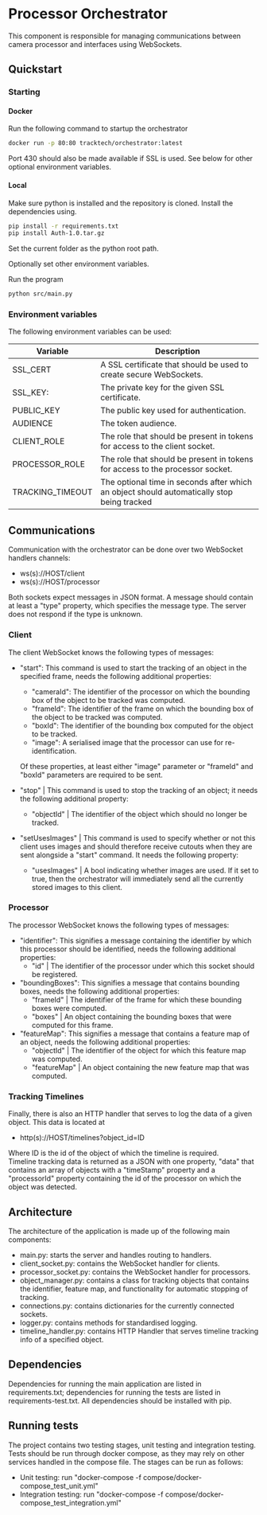 # Processor Orchestrator

This component is responsible for managing communications between camera processor and interfaces using WebSockets.

## Quickstart

### Starting

#### Docker

Run the following command to startup the orchestrator

```bash
docker run -p 80:80 tracktech/orchestrator:latest
```

Port 430 should also be made available if SSL is used. See below for other optional environment variables.

#### Local

Make sure python is installed and the repository is cloned. Install the dependencies using.

```bash
pip install -r requirements.txt
pip install Auth-1.0.tar.gz
```

Set the current folder as the python root path.

Optionally set other environment variables.

Run the program

```bash
python src/main.py
```

### Environment variables

The following environment variables can be used:

| Variable         | Description                                                                                |
| ---------------- | ------------------------------------------------------------------------------------------ |
| SSL_CERT         | A SSL certificate that should be used to create secure WebSockets.                         |
| SSL_KEY:         | The private key for the given SSL certificate.                                             |
| PUBLIC_KEY       | The public key used for authentication.                                                    |
| AUDIENCE         | The token audience.                                                                        |
| CLIENT_ROLE      | The role that should be present in tokens for access to the client socket.                 |
| PROCESSOR_ROLE   | The role that should be present in tokens for access to the processor socket.              |
| TRACKING_TIMEOUT | The optional time in seconds after which an object should automatically stop being tracked |

## Communications

Communication with the orchestrator can be done over two WebSocket handlers channels:

- ws(s)://HOST/client
- ws(s)://HOST/processor

Both sockets expect messages in JSON format. A message should contain at least a
"type" property, which specifies the message type. The server does not respond if the type is unknown.

### Client

The client WebSocket knows the following types of messages:

- "start": This command is used to start the tracking of an object in the specified frame,
  needs the following additional properties:

  - "cameraId": The identifier of the processor on which the bounding box of the object to be tracked was computed.
  - "frameId": The identifier of the frame on which the bounding box of the object to be tracked was computed.
  - "boxId": The identifier of the bounding box computed for the object to be tracked.
  - "image": A serialised image that the processor can use for re-identification.

  Of these properties, at least either "image" parameter or "frameId" and "boxId" parameters are required to be sent.

- "stop" | This command is used to stop the tracking of an object; it needs the following additional property:
  - "objectId" | The identifier of the object which should no longer be tracked.
- "setUsesImages" | This command is used to specify whether or not this client uses images and should therefore
  receive cutouts when they are sent alongside a "start" command. It needs the following property:
  - "usesImages" | A bool indicating whether images are used. If it set to true, then the orchestrator will immediately send all the currently stored images to this client.

### Processor

The processor WebSocket knows the following types of messages:

- "identifier": This signifies a message containing the identifier by which this processor
  should be identified, needs the following additional properties:
  - "id" | The identifier of the processor under which this socket should be registered.
- "boundingBoxes": This signifies a message that contains bounding boxes,
  needs the following additional properties:
  - "frameId" | The identifier of the frame for which these bounding boxes were computed.
  - "boxes" | An object containing the bounding boxes that were computed for this frame.
- "featureMap": This signifies a message that contains a feature map of an object,
  needs the following additional properties:
  - "objectId" | The identifier of the object for which this feature map was computed.
  - "featureMap" | An object containing the new feature map that was computed.

### Tracking Timelines

Finally, there is also an HTTP handler that serves to log the data of a given object.
This data is located at

- http(s)://HOST/timelines?object_id=ID

Where ID is the id of the object of which the timeline is required.  
Timeline tracking data is returned as a JSON with one property, "data" that contains an array of objects with a "timeStamp" property and a "processorId" property containing the id of the processor on which the object was detected.

## Architecture

The architecture of the application is made up of the following main components:

- main.py: starts the server and handles routing to handlers.
- client_socket.py: contains the WebSocket handler for clients.
- processor_socket.py: contains the WebSocket handler for processors.
- object_manager.py: contains a class for tracking objects that contains the identifier, feature map, and functionality for automatic stopping of tracking.
- connections.py: contains dictionaries for the currently connected sockets.
- logger.py: contains methods for standardised logging.
- timeline_handler.py: contains HTTP Handler that serves timeline tracking info of a specified object.

## Dependencies

Dependencies for running the main application are listed in requirements.txt;
dependencies for running the tests are listed in requirements-test.txt. All dependencies
should be installed with pip.

## Running tests

The project contains two testing stages, unit testing and integration testing.
Tests should be run through docker compose, as they may rely on other services handled in the compose file.
The stages can be run as follows:

- Unit testing: run "docker-compose -f compose/docker-compose_test_unit.yml"
- Integration testing: run "docker-compose -f compose/docker-compose_test_integration.yml"
